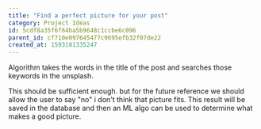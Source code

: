```yaml
---
title: "Find a perfect picture for your post"
category: Project Ideas
id: 5cdf8a35f6f64ba5b9648c1ccbe6c096
parent_id: cf710e097645477c9695efb32f07de22
created_at: 1593181335247
---
```


Algorithm takes the words in the title of the post and searches those keywords in the unsplash.

This should be sufficient enough. but for the future reference we should allow the user to say "no" i don't think that picture fits. This result will be saved in the database and then an ML algo can be used to determine what makes a good picture.
                